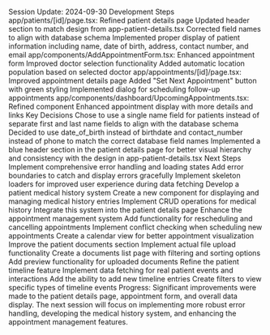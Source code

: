 Session Update: 2024-09-30
Development Steps
app/patients/[id]/page.tsx: Refined patient details page
Updated header section to match design from app-patient-details.tsx
Corrected field names to align with database schema
Implemented proper display of patient information including name, date of birth, address, contact number, and email
app/components/AddAppointmentForm.tsx: Enhanced appointment form
Improved doctor selection functionality
Added automatic location population based on selected doctor
app/appointments/[id]/page.tsx: Improved appointment details page
Added "Set Next Appointment" button with green styling
Implemented dialog for scheduling follow-up appointments
app/components/dashboard/UpcomingAppointments.tsx: Refined component
Enhanced appointment display with more details and links
Key Decisions
Chose to use a single name field for patients instead of separate first and last name fields to align with the database schema
Decided to use date_of_birth instead of birthdate and contact_number instead of phone to match the correct database field names
Implemented a blue header section in the patient details page for better visual hierarchy and consistency with the design in app-patient-details.tsx
Next Steps
Implement comprehensive error handling and loading states
Add error boundaries to catch and display errors gracefully
Implement skeleton loaders for improved user experience during data fetching
Develop a patient medical history system
Create a new component for displaying and managing medical history entries
Implement CRUD operations for medical history
Integrate this system into the patient details page
Enhance the appointment management system
Add functionality for rescheduling and cancelling appointments
Implement conflict checking when scheduling new appointments
Create a calendar view for better appointment visualization
Improve the patient documents section
Implement actual file upload functionality
Create a documents list page with filtering and sorting options
Add preview functionality for uploaded documents
Refine the patient timeline feature
Implement data fetching for real patient events and interactions
Add the ability to add new timeline entries
Create filters to view specific types of timeline events
Progress: Significant improvements were made to the patient details page, appointment form, and overall data display. The next session will focus on implementing more robust error handling, developing the medical history system, and enhancing the appointment management features.